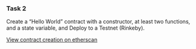 ### Task 2

Create a “Hello World” contract with a constructor, at least two functions, and a state variable, and Deploy to a Testnet (Rinkeby).

[View contract creation on etherscan](https://rinkeby.etherscan.io/address/0xd7eA4EB52c46EE65cDcD1B127E2939fC60441420)
